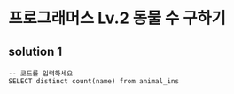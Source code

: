 ﻿# 프로그래머스 Lv.2 동물 수 구하기

## solution 1

```mysql
-- 코드를 입력하세요
SELECT distinct count(name) from animal_ins
```
